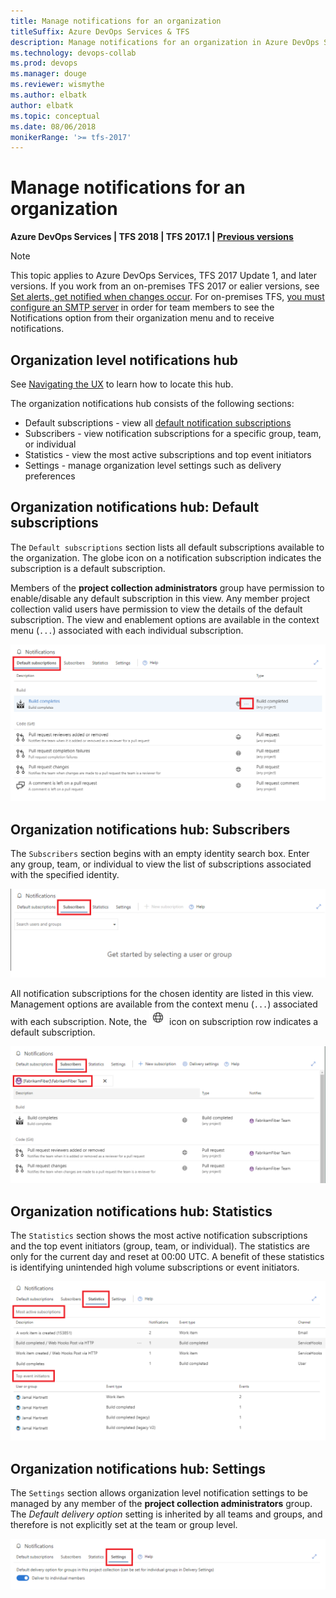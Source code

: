 ```yaml
---
title: Manage notifications for an organization
titleSuffix: Azure DevOps Services & TFS 
description: Manage notifications for an organization in Azure DevOps Servicesor Team Foundation Server (TFS)
ms.technology: devops-collab
ms.prod: devops
ms.manager: douge
ms.reviewer: wismythe
ms.author: elbatk
author: elbatk
ms.topic: conceptual
ms.date: 08/06/2018
monikerRange: '>= tfs-2017'
---
```



# Manage notifications for an organization

<b>Azure DevOps Services | TFS 2018 | TFS 2017.1 | [Previous versions](../work/track/alerts-and-notifications.md)</b> 

> [!NOTE] 
> This topic applies to Azure DevOps Services, TFS 2017 Update 1, and later versions. If you work from an on-premises TFS 2017 or ealier versions, see [Set alerts, get notified when changes occur](../work/track/alerts-and-notifications.md). For on-premises TFS, [you must configure an SMTP server](/tfs/server/admin/setup-customize-alerts) in order for team members to see the Notifications option from their organization menu and to receive notifications.

## Organization level notifications hub
See [Navigating the UX](navigating-the-ux.md) to learn how to locate this hub.

The organization notifications hub consists of the following sections:
* Default subscriptions - view all [default notification subscriptions](./oob-built-in-notifications.md)
* Subscribers - view notification subscriptions for a specific group, team, or individual
* Statistics - view the most active subscriptions and top event initiators
* Settings - manage organization level settings such as delivery preferences

## Organization notifications hub: Default subscriptions

The `Default subscriptions` section lists all default subscriptions available to the organization. The globe icon on a notification subscription indicates the subscription is a default subscription.

Members of the **project collection administrators** group have permission to enable/disable any default subscription in this view. Any member project collection valid users have permission to view the details of the default subscription. The view and enablement options are available in the context menu (`...`) associated with each individual subscription.

![Organization level notifications hub: Default subscriptions](_img/view-organization-notification-default-subscriptions.png)

## Organization notifications hub: Subscribers

The `Subscribers` section begins with an empty identity search box. Enter any group, team, or individual to view the list of subscriptions associated with the specified identity.

![Organization level notifications hub: Subscribers empty](_img/view-organization-notification-subscribers-empty.png)

All notification subscriptions for the chosen identity are listed in this view. Management options are available from the context menu (`...`) associated with each subscription. Note, the ![globe](_img/oob-notification.png) icon on subscription row indicates a default subscription.

![Organization level notifications hub: Subscribers list](_img/view-organization-notification-subscribers.png)

## Organization notifications hub: Statistics

The `Statistics` section shows the most active notification subscriptions and the top event initiators (group, team, or individual). The statistics are only for the current day and reset at 00:00 UTC. A benefit of these statistics is identifying unintended high volume subscriptions or event initiators.

![Organization level notifications hub: Statistics](_img/view-organization-notification-stats.png)

## Organization notifications hub: Settings

The `Settings` section allows organization level notification settings to be managed by any member of the **project collection administrators** group. The _Default delivery option_ setting is inherited by all teams and groups, and therefore is not explicitly set at the team or group level.

![Organization level notifications hub: Settings](_img/view-organization-notification-settings.png)